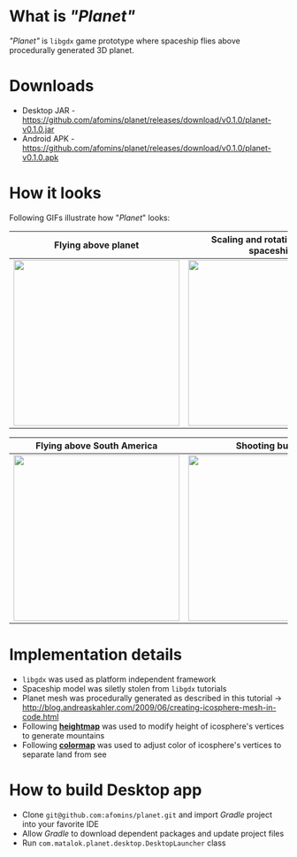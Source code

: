 # What is *"Planet"*
*"Planet"* is `libgdx` game prototype where spaceship flies above procedurally generated 3D planet. 

# Downloads
 * Desktop JAR - https://github.com/afomins/planet/releases/download/v0.1.0/planet-v0.1.0.jar
 * Android APK - https://github.com/afomins/planet/releases/download/v0.1.0/planet-v0.1.0.apk
 
# How it looks
Following GIFs illustrate how "*Planet*" looks:

|  Flying above planet | Scaling and rotating around spaceship |
| --|--|
| <img src="https://github.com/afomins/planet/blob/master/assets-raw/planet-000.gif" width="300"> | <img src="https://github.com/afomins/planet/blob/master/assets-raw/planet-001.gif" width="300"> |

|  Flying above South America | Shooting bullets |
| --|--|
| <img src="https://github.com/afomins/planet/blob/master/assets-raw/planet-002.gif" width="300"> | <img src="https://github.com/afomins/planet/blob/master/assets-raw/planet-003.gif" width="300"> |

# Implementation details
 * `libgdx` was used as platform independent framework
 * Spaceship model was siletly stolen from `libgdx` tutorials
 * Planet mesh was procedurally generated as described in this tutorial -> http://blog.andreaskahler.com/2009/06/creating-icosphere-mesh-in-code.html
 * Following [**heightmap**](https://github.com/afomins/planet/blob/master/android/assets/earth_height_map.png) was used to modify height of icosphere's vertices to generate mountains
 * Following [**colormap**](https://github.com/afomins/planet/blob/master/android/assets/earth_surface_map.png) was used to adjust color of icosphere's vertices to separate land from see
 
# How to build Desktop app
 * Clone `git@github.com:afomins/planet.git` and import *Gradle* project into your favorite IDE
 * Allow *Gradle* to download dependent packages and update project files
 * Run `com.matalok.planet.desktop.DesktopLauncher` class
